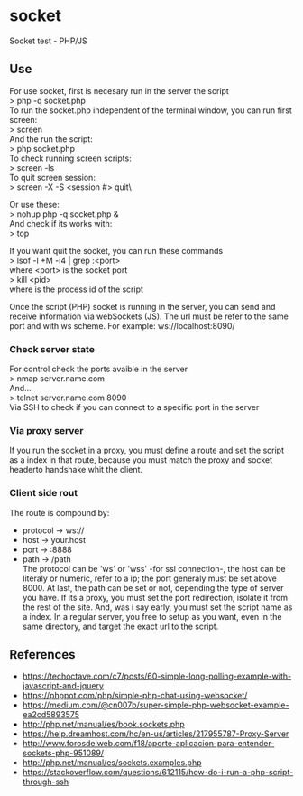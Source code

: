 # socket
Socket test - PHP/JS

## Use
For use socket, first is necesary run in the server the script\
\> php -q socket.php\
To run the socket.php independent of the terminal window, you can run first screen:\
\> screen\
And the run the script:\
\> php socket.php\
To check running screen scripts:\
\> screen -ls\
To quit screen session:\
\> screen -X -S \<session \#\> quit\

Or use these:\
\> nohup php -q socket.php &\
And check if its works with:\
\> top

If you want quit the socket, you can run these commands\
\> lsof -l +M -i4 | grep :\<port>\
where \<port> is the socket port\
\> kill \<pid>\
where <pid> is the process id of the script
  
Once the script (PHP) socket is running in the server, you can send and receive information via webSockets (JS).
The url must be refer to the same port and with ws scheme. For example: ws://localhost:8090/

### Check server state
For control check the ports avaible in the server\
\> nmap server.name.com\
And...\
\> telnet server.name.com 8090\
Via SSH to check if you can connect to a specific port in the server

### Via proxy server
If you run the socket in a proxy, you must define a route and set the script as a index in that route, because you must match the proxy and socket headerto handshake whit the client.

### Client side rout
The route is compound by:
- protocol -> ws://
- host     -> your.host
- port     -> :8888
- path     -> /path\
The protocol can be 'ws' or 'wss' -for ssl connection-, the host can be literaly or numeric, refer to a ip; the port generaly must be set above 8000. At last, the path can be set or not, depending the type of server you have. If its a proxy, you must set the port redirection, isolate it from the rest of the site. And, was i say early, you must set the script name as a index. In a regular server, you free to setup as you want, even in the same directory, and target the exact url to the script. 

## References
- https://techoctave.com/c7/posts/60-simple-long-polling-example-with-javascript-and-jquery
- https://phppot.com/php/simple-php-chat-using-websocket/
- https://medium.com/@cn007b/super-simple-php-websocket-example-ea2cd5893575
- http://php.net/manual/es/book.sockets.php
- https://help.dreamhost.com/hc/en-us/articles/217955787-Proxy-Server
- http://www.forosdelweb.com/f18/aporte-aplicacion-para-entender-sockets-php-951089/
- http://php.net/manual/es/sockets.examples.php
- https://stackoverflow.com/questions/612115/how-do-i-run-a-php-script-through-ssh
